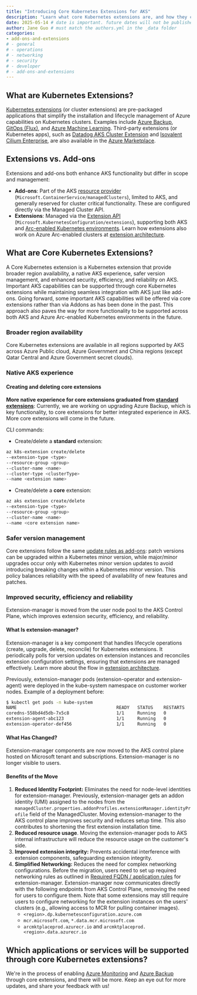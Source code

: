 ```yaml
---
title: "Introducing Core Kubernetes Extensions for AKS"
description: "Learn what core Kubernetes extensions are, and how they can extend the functionality of your AKS clusters"
date: 2025-05-14 # date is important. future dates will not be published
author: Jane Guo # must match the authors.yml in the _data folder
categories: 
- add-ons-and-extensions
# - general
# - operations
# - networking
# - security
# - developer
# - add-ons-and-extensions
---
```


## What are Kubernetes Extensions?

[Kubernetes extensions](https://learn.microsoft.com/azure/aks/cluster-extensions?tabs=azure-cli) (or cluster extensions) are pre-packaged applications that simplify the installation and lifecycle management of Azure capabilities on Kubernetes clusters. Examples include [Azure Backup](https://learn.microsoft.com/azure/backup/azure-kubernetes-service-backup-overview), [GitOps (Flux)](https://learn.microsoft.com/azure/azure-arc/kubernetes/conceptual-gitops-flux2), and [Azure Machine Learning](https://learn.microsoft.com/azure/machine-learning/how-to-attach-kubernetes-anywhere?view=azureml-api-2). Third-party extensions (or Kubernetes apps), such as [Datadog AKS Cluster Extension](https://azuremarketplace.microsoft.com/marketplace/apps/datadog1591740804488.dd_aks_extension?tab=Overview) and [Isovalent Cilium Enterprise](https://azuremarketplace.microsoft.com/marketplace/apps/isovalentinc1662143158090.isovalent-cilium-enterprise?tab=Overview), are also available in the [Azure Marketplace](https://azuremarketplace.microsoft.com).

## Extensions vs. Add-ons

Extensions and add-ons both enhance AKS functionality but differ in scope and management:

- **Add-ons**: Part of the AKS [resource provider](https://learn.microsoft.com/azure/azure-resource-manager/management/resource-providers-and-types) (`Microsoft.ContainerService/managedClusters`), limited to AKS, and generally reserved for cluster critical functionality. These are configured directly via the Managed Cluster API.
- **Extensions**: Managed via the [Extension API](https://learn.microsoft.com/rest/api/kubernetesconfiguration/extensions/extensions?view=rest-kubernetesconfiguration-extensions-2024-11-01) (`Microsoft.KubernetesConfiguration/extensions`), supporting both AKS and [Arc-enabled Kubernetes environments](https://learn.microsoft.com/en-us/azure/azure-arc/kubernetes/overview). Learn how extensions also work on Azure Arc-enabled clusters at [extension architecture](https://learn.microsoft.com/azure/azure-arc/kubernetes/conceptual-extensions#architecture).

## What are Core Kubernetes Extensions?

A Core Kubernetes extension is a Kubernetes extension that provide broader region availability, a native AKS experience, safer version management, and enhanced security, efficiency, and reliability on AKS. Important AKS capabilities can be supported through core Kubernetes extensions while maintaining seamless integration with AKS just like add-ons. Going forward, some important AKS capabilities will be offered via core extensions rather than via Addons as has been done in the past. This approach also paves the way for more functionality to be supported across both AKS and Azure Arc-enabled Kubernetes environments in the future.

### Broader region availability

Core Kubernetes extensions are available in all regions supported by AKS across Azure Public cloud, Azure Government and China regions (except Qatar Central and Azure Government secret clouds).

### Native AKS experience

#### Creating and deleting core extensions

**More native experience for core extensions graduated from [standard extensions](https://learn.microsoft.com/azure/aks/cluster-extensions#currently-available-extensions)**: Currently, we are working on upgrading Azure Backup, which is key functionality, to core extensions for better integrated experience in AKS. More core extensions will come in the future.

CLI commands:

- Create/delete a **standard** extension:

```bash
az k8s-extension create/delete 
--extension-type <type> 
--resource-group <group> 
--cluster-name <name> 
--cluster-type <clusterType> 
--name <extension name>
```

- Create/delete a **core** extension:

```bash
az aks extension create/delete 
--extension-type <type> 
--resource-group <group> 
--cluster-name <name> 
--name <core extension name>
```

### Safer version management

Core extensions follow the same [update rules as add-ons](https://learn.microsoft.com/azure/aks/integrations#add-ons): patch versions can be upgraded within a Kubernetes minor version, while major/minor upgrades occur only with Kubernetes minor version updates to avoid introducing breaking changes within a Kubernetes minor version. This policy balances reliability with the speed of availability of new features and patches.

### Improved security, efficiency and reliability

Extension-manager is moved from the user node pool to the AKS Control Plane, which improves extension security, efficiency, and reliability.

#### What Is extension-manager?

Extension-manager is a key component that handles lifecycle operations (create, upgrade, delete, reconcile) for Kubernetes extensions. It periodically polls for version updates on extension instances and reconciles extension configuration settings, ensuring that extensions are managed effectively. Learn more about the flow in [extension architecture](https://learn.microsoft.com/azure/azure-arc/kubernetes/conceptual-extensions#architecture).

Previously, extension-manager pods (extension-operator and extension-agent) were deployed in the kube-system namespace on customer worker nodes. Example of a deployment before:

```bash
$ kubectl get pods -n kube-system
NAME                                      READY   STATUS    RESTARTS   AGE
coredns-558bd4d5db-7x5c8                  1/1     Running   0          5d
extension-agent-abc123                    1/1     Running   0          3d
extension-operator-def456                 1/1     Running   0          3d
```

#### What Has Changed?

Extension-manager components are now moved to the AKS control plane hosted on Microsoft tenant and subscriptions. Extension-manager is no longer visible to users.

#### Benefits of the Move

1. **Reduced Identity Footprint:** Eliminates the need for node-level identities for extension-manager. Previously, extension-manager gets an addon identity (UMI) assigned to the nodes from the `managedCluster.properties.addonProfiles.extensionManager.identityProfile` field of the ManagedCluster. Moving extension-manager to the AKS control plane improves security and reduces setup time. This also contributes to shortening the first extension installation time.
1. **Reduced resource usage**. Moving the extension-manager pods to AKS internal infrastructure will reduce the resource usage on the customer's side.
1. **Improved extension integrity:** Prevents accidental interference with extension components, safeguarding extension integrity.
1. **Simplified Networking:** Reduces the need for complex networking configurations. Before the migration, users need to set up required networking rules as outlined in [Required FQDN / application rules](https://learn.microsoft.com/en-us/azure/aks/outbound-rules-control-egress#required-fqdn--application-rules-5) for extension-manager. Extension-manager now communicates directly with the following endpoints from AKS Control Plane, removing the need for users to configure them. Note that some extensions may still require users to configure networking for the extension instances on the users' clusters (e.g., allowing access to MCR for pulling container images).
    - `<region>.dp.kubernetesconfiguration.azure.com`
    - `mcr.microsoft.com`, `*.data.mcr.microsoft.com`
    - `arcmktplaceprod.azurecr.io` and `arcmktplaceprod.<region>.data.azurecr.io`

## Which applications or services will be supported through core Kubernetes extensions?

We're in the process of enabling [Azure Monitoring](https://learn.microsoft.com/en-us/azure/azure-monitor/containers/container-insights-overview) and [Azure Backup](https://learn.microsoft.com/en-us/azure/backup/azure-kubernetes-service-backup-overview) through core extensions, and there will be more. Keep an eye out for more updates, and share your feedback with us!
